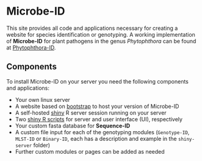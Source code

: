 Microbe-ID
===============

This site provides all code and applications necessary for creating a website for species identification or genotyping. A working implementation of **Microbe-ID** for plant pathogens in the genus *Phytophthora* can be found at [Phytophthora-ID](http://phytophthora-id.org).  

Components
------

To install Microbe-ID on your server you need the following components and applications:

- Your own linux server
- A website based on [bootstrap](http://getbootstrap.com) to host your version of Microbe-ID
- A self-hosted [shiny](http://www.rstudio.com/shiny/) R server session running on your server
- Two [shiny R scripts](./shiny-server/www/Readme.md) for server and user interface (UI), respectively 
- Your custom fasta database for **Sequence-ID**
- A custom file input for each of the genotyping modules (`Genotype-ID`, `MLST-ID` or `Binary-ID`, each has a description and example in the `shiny-server` folder)
- Further custom modules or pages can be added as needed


